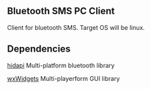 Bluetooth SMS PC Client
-----------------------
Client for bluetooth SMS. Target OS will be linux.

Dependencies
------------

[hidapi](https://github.com/signal11/hidapi) Multi-platform bluetooth library

[wxWidgets](http://www.wxwidgets.org/) Multi-playerform GUI library